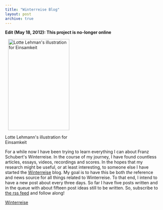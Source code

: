 ```yaml
---
title: "Winterreise Blog"
layout: post
archive: true
---
```


<strong>Edit (May 18, 2012): This project is no-longer online</strong>

<div id="attachment_449" style="width: 211px" class="wp-caption alignright"><a href="/uploads/2009/04/12-einsamkeit.jpg"><img class="size-medium wp-image-449" style="margin-left: 10px;" title="12-einsamkeit" src="/uploads/2009/04/12-einsamkeit-201x300.jpg" alt="Lotte Lehman's illustration for Einsamkeit" width="201" height="300" /></a><p class="wp-caption-text">Lotte Lehmann&#39;s illustration for Einsamkeit</p></div>

For a while now I have been trying to learn everything I can about Franz Schubert's Winterreise. In the course of my journey, I have found countless articles, essays, videos, recordings and scores. In the hopes that my research might be useful, or at least interesting, to someone else I have started the <a title="Winterreise" href="http://winterreise.classicalcode.com">Winterreise</a> blog. My goal is to have this be both <em>the</em> reference and news source for all things related to Winterreise. To that end, I intend to have a new post about every three days. So far I have five posts written and in the queue with about fifteen post ideas still to be written. So, subscribe to <a href="http://winterreise.classicalcode.com/?feed=rss2">the rss feed</a> and follow along!

<a href="http://winterreise.classicalcode.com/">Winterreise</a>
